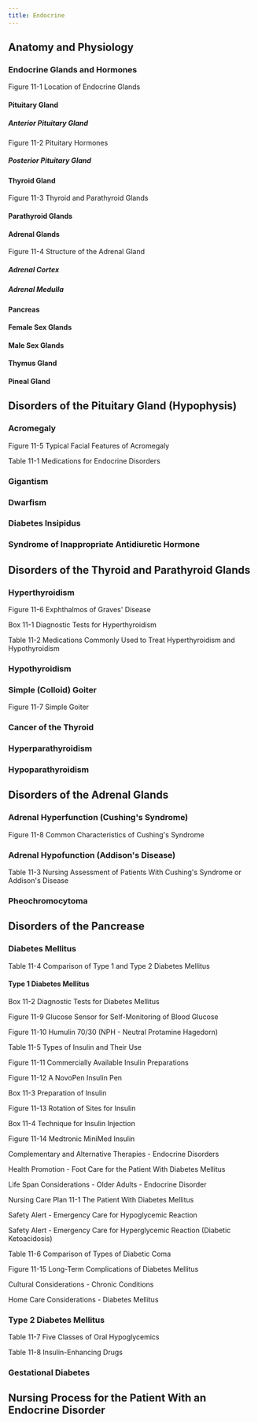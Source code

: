 ```yaml
---
title: Endocrine
---
```

## Anatomy and Physiology
### Endocrine Glands and Hormones
Figure 11-1 Location of Endocrine Glands
#### Pituitary Gland
##### Anterior Pituitary Gland
Figure 11-2 Pituitary Hormones
##### Posterior Pituitary Gland
#### Thyroid Gland
Figure 11-3 Thyroid and Parathyroid Glands
#### Parathyroid Glands
#### Adrenal Glands
Figure 11-4 Structure of the Adrenal Gland
##### Adrenal Cortex
##### Adrenal Medulla
#### Pancreas
#### Female Sex Glands
#### Male Sex Glands
#### Thymus Gland
#### Pineal Gland
## Disorders of the Pituitary Gland (Hypophysis)
### Acromegaly
Figure 11-5 Typical Facial Features of Acromegaly

Table 11-1 Medications for Endocrine Disorders
### Gigantism
### Dwarfism
### Diabetes Insipidus
### Syndrome of Inappropriate Antidiuretic Hormone
## Disorders of the Thyroid and Parathyroid Glands
### Hyperthyroidism
Figure 11-6 Exphthalmos of Graves' Disease

Box 11-1 Diagnostic Tests for Hyperthyroidism

Table 11-2 Medications Commonly Used to Treat Hyperthyroidism and Hypothyroidism

### Hypothyroidism
### Simple (Colloid) Goiter
Figure 11-7 Simple Goiter
### Cancer of the Thyroid
### Hyperparathyroidism
### Hypoparathyroidism
## Disorders of the Adrenal Glands
### Adrenal Hyperfunction (Cushing's Syndrome)
Figure 11-8 Common Characteristics of Cushing's Syndrome
### Adrenal Hypofunction (Addison's Disease)
Table 11-3 Nursing Assessment of Patients With Cushing's Syndrome or Addison's Disease
### Pheochromocytoma
## Disorders of the Pancrease
### Diabetes Mellitus
Table 11-4 Comparison of Type 1 and Type 2 Diabetes Mellitus
#### Type 1 Diabetes Mellitus
Box 11-2 Diagnostic Tests for Diabetes Mellitus

Figure 11-9 Glucose Sensor for Self-Monitoring of Blood Glucose

Figure 11-10 Humulin 70/30 (NPH - Neutral Protamine Hagedorn)

Table 11-5 Types of Insulin and Their Use

Figure 11-11 Commercially Available Insulin Preparations

Figure 11-12 A NovoPen Insulin Pen

Box 11-3 Preparation of Insulin

Figure 11-13 Rotation of Sites for Insulin

Box 11-4 Technique for Insulin Injection

Figure 11-14 Medtronic MiniMed Insulin

Complementary and Alternative Therapies - Endocrine Disorders

Health Promotion - Foot Care for the Patient With Diabetes Mellitus

Life Span Considerations - Older Adults - Endocrine Disorder

Nursing Care Plan 11-1 The Patient With Diabetes Mellitus

Safety Alert - Emergency Care for Hypoglycemic Reaction

Safety Alert - Emergency Care for Hyperglycemic Reaction (Diabetic Ketoacidosis)

Table 11-6 Comparison of Types of Diabetic Coma

Figure 11-15 Long-Term Complications of Diabetes Mellitus

Cultural Considerations - Chronic Conditions

Home Care Considerations - Diabetes Mellitus

### Type 2 Diabetes Mellitus
Table 11-7 Five Classes of Oral Hypoglycemics

Table 11-8 Insulin-Enhancing Drugs
### Gestational Diabetes

## Nursing Process for the Patient With an Endocrine Disorder
